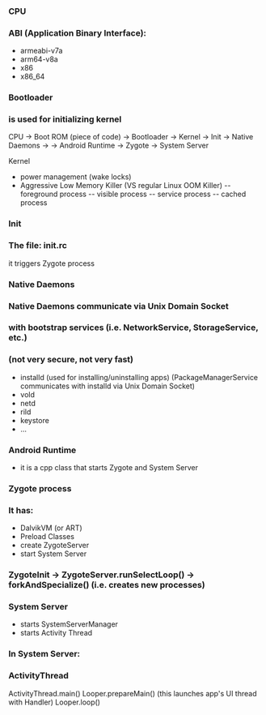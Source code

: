 ### CPU
### ABI (Application Binary Interface):
- armeabi-v7a
- arm64-v8a
- x86
- x86_64


### Bootloader
### is used for initializing kernel
CPU -> Boot ROM (piece of code) -> Bootloader -> Kernel -> Init -> Native Daemons -> 
-> Android Runtime -> Zygote -> System Server


Kernel
- power management (wake locks)
- Aggressive Low Memory Killer (VS regular Linux OOM Killer)
-- foreground process
-- visible process 
-- service process
-- cached process


### Init
### The file: init.rc
it triggers Zygote process



### Native Daemons
### Native Daemons communicate via Unix Domain Socket 
### with bootstrap services (i.e. NetworkService, StorageService, etc.)
### (not very secure, not very fast)
- installd (used for installing/uninstalling apps)
(PackageManagerService communicates with installd via Unix Domain Socket)
- vold
- netd
- rild
- keystore
- ...


### Android Runtime
- it is a cpp class that starts Zygote and System Server



### Zygote process
### It has:
- DalvikVM (or ART)
- Preload Classes
- create ZygoteServer
- start System Server

### ZygoteInit -> ZygoteServer.runSelectLoop() -> forkAndSpecialize() (i.e. creates new processes)



### System Server
- starts SystemServerManager
- starts Activity Thread 
### In System Server:
### ActivityThread
ActivityThread.main() 
  Looper.prepareMain() (this launches app's UI thread with Handler)
    Looper.loop()









